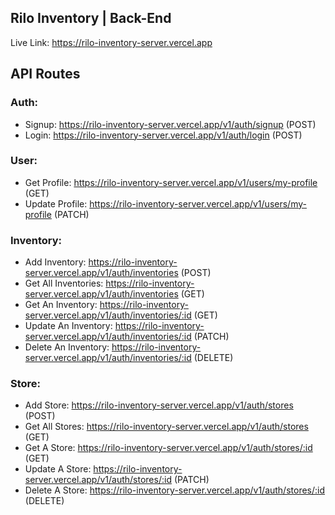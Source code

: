 ## Rilo Inventory | Back-End

Live Link: https://rilo-inventory-server.vercel.app

## API Routes

### Auth:

- Signup: https://rilo-inventory-server.vercel.app/v1/auth/signup (POST)
- Login: https://rilo-inventory-server.vercel.app/v1/auth/login (POST)

### User:

- Get Profile: https://rilo-inventory-server.vercel.app/v1/users/my-profile (GET)
- Update Profile: https://rilo-inventory-server.vercel.app/v1/users/my-profile (PATCH)

### Inventory:

- Add Inventory: https://rilo-inventory-server.vercel.app/v1/auth/inventories (POST)
- Get All Inventories: https://rilo-inventory-server.vercel.app/v1/auth/inventories (GET)
- Get An Inventory: https://rilo-inventory-server.vercel.app/v1/auth/inventories/:id (GET)
- Update An Inventory: https://rilo-inventory-server.vercel.app/v1/auth/inventories/:id (PATCH)
- Delete An Inventory: https://rilo-inventory-server.vercel.app/v1/auth/inventories/:id (DELETE)

### Store:

- Add Store: https://rilo-inventory-server.vercel.app/v1/auth/stores (POST)
- Get All Stores: https://rilo-inventory-server.vercel.app/v1/auth/stores (GET)
- Get A Store: https://rilo-inventory-server.vercel.app/v1/auth/stores/:id (GET)
- Update A Store: https://rilo-inventory-server.vercel.app/v1/auth/stores/:id (PATCH)
- Delete A Store: https://rilo-inventory-server.vercel.app/v1/auth/stores/:id (DELETE)
